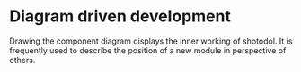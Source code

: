 Diagram driven development
==========================

Drawing the component diagram displays the inner working of shotodol. It is frequently used to describe the position of a new module in perspective of others.




